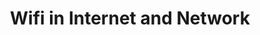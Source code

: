 ---
layout: category
category: wifi
title: Wifi in Internet and Network
description: Wifi is a wireless networking technology that allows devices to communicate with each other without the need for cables or wires.
permalink: /wifi/
---